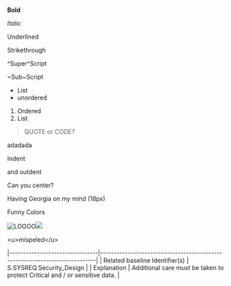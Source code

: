 **Bold**

*Italic*

Underlined

Strikethrough

^Super^Script

~Sub~Script

* List
* unordered

1. Ordered
2. List

> QUOTE or CODE?

adadada

Indent

and outdent

Can you center?

Having Georgia on my mind (18px)

Funny Colors

![LOGOO](https://dev.azure.com/raboweb/_apis/GraphProfile/MemberAvatars/9ab2f275-ff56-44dc-b0d1-e3d0a56bc8cf?overrideDisplayName=Tribe%20Tech4Engineering&size=2)![](https://dev.azure.com/raboweb/_apis/GraphProfile/MemberAvatars/9ab2f275-ff56-44dc-b0d1-e3d0a56bc8cf?overrideDisplayName=Tribe%20Tech4Engineering&size=2)

\<u\>mispeled\</u\>

|--------------------------------|----------------------------------------------------------------------------|
| Related baseline Identifier(s) | S.SYSREQ.Security_Design |
| Explanation | Additional care must be taken to protect Critical and / or sensitive data. |
